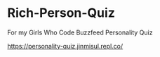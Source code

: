 # Rich-Person-Quiz
For my Girls Who Code Buzzfeed Personality Quiz

https://personality-quiz.jinmisul.repl.co/
